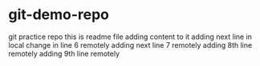 # git-demo-repo
git practice repo
this is readme file
adding content to it
adding next line in local
change in line 6 remotely
adding next line 7 remotely
adding 8th line remotely
adding 9th line remotely
